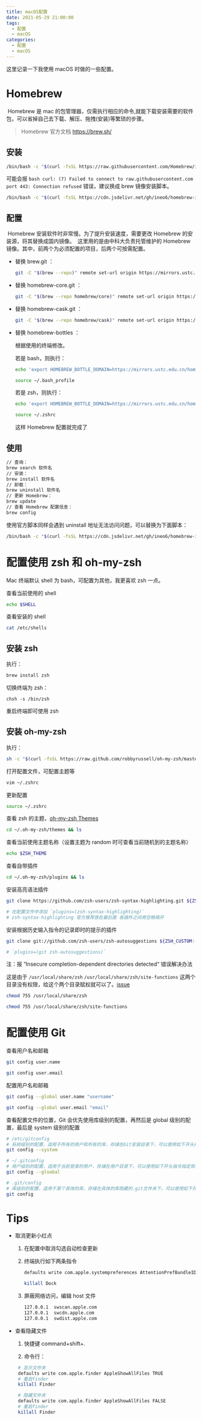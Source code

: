 ```yaml
---
title: macOS配置
date: 2021-05-29 21:00:00
tags:
  - 配置
  - macOS
categories:
  - 配置
  - macOS
---
```


这里记录一下我使用 macOS 时做的一些配置。

<!--more-->

# Homebrew

​ Homebrew 是 mac 的包管理器，仅需执行相应的命令,就能下载安装需要的软件包，可以省掉自己去下载、解压、拖拽(安装)等繁琐的步骤。

> Homebrew 官方文档 https://brew.sh/

## 安装

```bash
/bin/bash -c "$(curl -fsSL https://raw.githubusercontent.com/Homebrew/install/master/install.sh)"
```

可能会报 `bash curl: (7) Failed to connect to raw.githubusercontent.com port 443: Connection refused` 错误，建议换成 brew 镜像安装脚本。

```bash
/bin/bash -c "$(curl -fsSL https://cdn.jsdelivr.net/gh/ineo6/homebrew-install/install.sh)"
```

## 配置

​ Homebrew 安装软件时非常慢。为了提升安装速度，需要更改 Homebrew 的安装源，将其替换成国内镜像。
​ 这里用的是由中科大负责托管维护的 Homebrew 镜像。其中，前两个为必须配置的项目，后两个可按需配置。

- 替换 brew.git ：

  ```bash
  git -C "$(brew --repo)" remote set-url origin https://mirrors.ustc.edu.cn/brew.git
  ```

- 替换 homebrew-core.git ：

  ```bash
  git -C "$(brew --repo homebrew/core)" remote set-url origin https://mirrors.ustc.edu.cn/homebrew-core.git
  ```

- 替换 homebrew-cask.git ：

  ```bash
  git -C "$(brew --repo homebrew/cask)" remote set-url origin https://mirrors.ustc.edu.cn/homebrew-cask.git
  ```

- 替换 homebrew-bottles ：

  根据使用的终端修改。

  若是 bash，则执行：

  ```bash
  echo 'export HOMEBREW_BOTTLE_DOMAIN=https://mirrors.ustc.edu.cn/homebrew-bottles' >> ~/.bash_profile

  source ~/.bash_profile
  ```

  若是 zsh，则执行：

  ```bash
  echo 'export HOMEBREW_BOTTLE_DOMAIN=https://mirrors.ustc.edu.cn/homebrew-bottles' >> ~/.zshrc

  source ~/.zshrc
  ```

  这样 Homebrew 配置就完成了

## 使用

```bash
// 查询：
brew search 软件名
// 安装：
brew install 软件名
// 卸载：
brew uninstall 软件名
// 更新 Homebrew：
brew update
// 查看 Homebrew 配置信息：
brew config
```

使用官方脚本同样会遇到 uninstall 地址无法访问问题，可以替换为下面脚本：

```bash
/bin/bash -c "$(curl -fsSL https://cdn.jsdelivr.net/gh/ineo6/homebrew-install/uninstall)"
```

# 配置使用 zsh 和 oh-my-zsh

Mac 终端默认 shell 为 bash，可配置为其他，我更喜欢 zsh 一点。

查看当前使用的 shell

```bash
echo $SHELL
```

查看安装的 shell

```bash
cat /etc/shells
```

## 安装 zsh

执行：

```bash
brew install zsh
```

切换终端为 zsh：

```
chsh -s /bin/zsh
```

重启终端即可使用 zsh

## 安装 oh-my-zsh

执行：

```bash
sh -c "$(curl -fsSL https://raw.github.com/robbyrussell/oh-my-zsh/master/tools/install.sh)"
```

打开配置文件，可配置主题等

```bash
vim ~/.zshrc
```

更新配置

```bash
source ~/.zshrc
```

查看 zsh 的主题，[oh-my-zsh Themes](https://github.com/ohmyzsh/ohmyzsh/wiki/Themes)

```bash
cd ~/.oh-my-zsh/themes && ls
```

查看当前使用主题名称（设置主题为 random 时可查看当前随机到的主题名称）

```bash
echo $ZSH_THEME
```

查看自带插件

```bash
cd ~/.oh-my-zsh/plugins && ls
```

安装高亮语法插件

```bash
git clone https://github.com/zsh-users/zsh-syntax-highlighting.git ${ZSH_CUSTOM:-~/.oh-my-zsh/custom}/plugins/zsh-syntax-highlighting

# 在配置文件中添加 `plugins=(zsh-syntax-highlighting)`
# zsh-syntax-highlighting 官方推荐放在最后面 各插件之间用空格隔开
```

安装根据历史输入指令的记录即时的提示的插件

```bash
git clone git://github.com/zsh-users/zsh-autosuggestions ${ZSH_CUSTOM:-~/.oh-my-zsh/custom}/plugins/zsh-autosuggestions

# `plugins=(git zsh-autosuggestions)`
```

注：报 “Insecure completion-dependent directories detected“ 错误解决办法

这是由于 `/usr/local/share/zsh` `/usr/local/share/zsh/site-functions` 这两个目录没有权限，给这个两个目录赋权就可以了。[issue](https://github.com/robbyrussell/oh-my-zsh/issues/6835)

```bash
chmod 755 /usr/local/share/zsh

chmod 755 /usr/local/share/zsh/site-functions
```

# 配置使用 Git

查看用户名和邮箱

```bash
git config user.name

git config user.email
```

配置用户名和邮箱

```bash
git config --global user.name "username"

git config --global user.email "email"
```

查看配置文件的位置，Git 会优先使用库级别的配置，再然后是 global 级别的配置，最后是 system 级别的配置

```bash
# /etc/gitconfig
# 系统级别的配置，适用于所有的用户和所有的库，存储在Git安装目录下，可以使用如下开头指令指定和修改
git config --system
```

```bash
# ~/.gitconfig
# 用户级别的配置，适用于当前登录的用户，存储在用户目录下，可以使用如下开头指令指定和修改
git config --gloabal
```

```bash
# .git/config
# 库级别的配置，适用于某个具体的库，存储在具体的库隐藏的.git文件夹下，可以使用如下开头指令指定和修改
git config
```

# Tips

- 取消更新小红点

  1. 在配置中取消勾选自动检查更新

  2. 终端执行如下两条指令

     ```bash
     defaults write com.apple.systempreferences AttentionPrefBundleIDs 0

     killall Dock
     ```

  3. 屏蔽网络访问，编辑 host 文件

     ```bash
     127.0.0.1 	swscan.apple.com
     127.0.0.1 	swcdn.apple.com
     127.0.0.1 	swdist.apple.com
     ```

- 查看隐藏文件

  1. 快捷键 command+shift+.

  2. 命令行：

  ```bash
   # 显示文件夹
   defaults write com.apple.finder AppleShowAllFiles TRUE
   # 重启finder
   killall Finder

   # 隐藏文件夹
   defaults write com.apple.finder AppleShowAllFiles FALSE
   # 重启finder
   killall Finder
  ```
